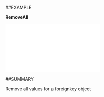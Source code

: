 
##EXAMPLE

**RemoveAll**



![](..\..\Examples\vbs\SOForeignKey.RemoveAll.vbs.txt)


##SUMMARY

Remove all values for a foreignkey object


